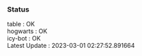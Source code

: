 ### Status


table : OK  
hogwarts : OK  
icy-bot : OK  
Latest Update : 2023-03-01 02:27:52.891664
